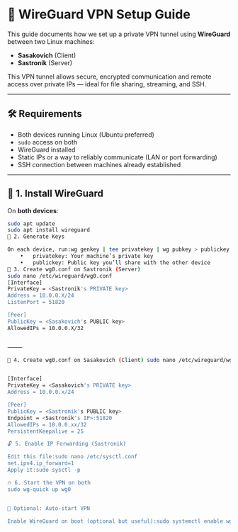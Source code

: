 # 🔐 WireGuard VPN Setup Guide

This guide documents how we set up a private VPN tunnel using **WireGuard** between two Linux machines:

- **Sasakovich** (Client)
- **Sastronik** (Server)

This VPN tunnel allows secure, encrypted communication and remote access over private IPs — ideal for file sharing, streaming, and SSH.

---

## 🛠️ Requirements

- Both devices running Linux (Ubuntu preferred)
- `sudo` access on both
- WireGuard installed
- Static IPs or a way to reliably communicate (LAN or port forwarding)
- SSH connection between machines already established

---

## 🔁 1. Install WireGuard

On **both devices**:

```bash
sudo apt update
sudo apt install wireguard
🔐 2. Generate Keys

On each device, run:wg genkey | tee privatekey | wg pubkey > publickey
	•	privatekey: Your machine’s private key
	•	publickey: Public key you’ll share with the other device
📄 3. Create wg0.conf on Sastronik (Server)
sudo nano /etc/wireguard/wg0.conf
[Interface]
PrivateKey = <Sastronik's PRIVATE key>
Address = 10.0.0.X/24
ListenPort = 51820

[Peer]
PublicKey = <Sasakovich's PUBLIC key>
AllowedIPs = 10.0.0.X/32


⸻

📄 4. Create wg0.conf on Sasakovich (Client) sudo nano /etc/wireguard/wg0.conf


[Interface]
PrivateKey = <Sasakovich's PRIVATE key>
Address = 10.0.0.x/24

[Peer]
PublicKey = <Sastronik's PUBLIC key>
Endpoint = <Sastronik's IP>:51820
AllowedIPs = 10.0.0.xx/32
PersistentKeepalive = 25

🔓 5. Enable IP Forwarding (Sastronik)

Edit this file:sudo nano /etc/sysctl.conf
net.ipv4.ip_forward=1
Apply it:sudo sysctl -p

🔥 6. Start the VPN on both
sudo wg-quick up wg0


🔐 Optional: Auto-start VPN

Enable WireGuard on boot (optional but useful):sudo systemctl enable wg-qsudo systemctl enable wg-quick@wg0
